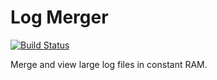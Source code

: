 Log Merger
==========
[![Build Status](https://travis-ci.org/k32/visualsgsn.svg)](https://travis-ci.org/k32/visualsgsn)

Merge and view large log files in constant RAM.
